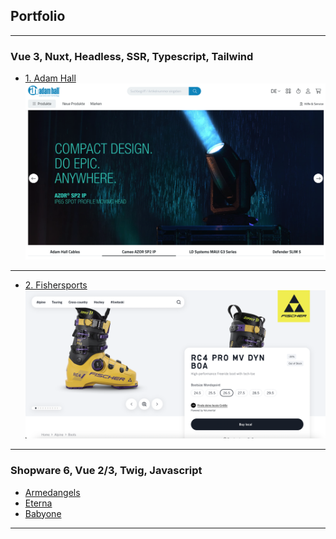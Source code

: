 ## Portfolio

---

### Vue 3, Nuxt, Headless, SSR, Typescript, Tailwind

- [1. Adam Hall](/portfolio/projects/adamhall)
[![Adam Hall](/images/adamhall/home.png 'Adam Hall')](/portfolio/projects/adamhall)

---
- [2. Fishersports](/portfolio/projects/fishersports)
[![Fishersports](/images/fishersports/home.png 'Fishersports')](/portfolio/projects/fishersports)

---

### Shopware 6, Vue 2/3, Twig, Javascript

- [Armedangels](/portfolio/projects/armedangels)
- [Eterna](/portfolio/projects/eterna)
- [Babyone](/portfolio/projects/babyone)

---
